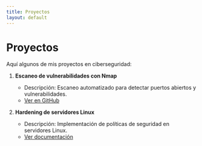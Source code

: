 ```yaml
---
title: Proyectos
layout: default
---
```


# Proyectos

Aquí algunos de mis proyectos en ciberseguridad:

1. **Escaneo de vulnerabilidades con Nmap**
   - Descripción: Escaneo automatizado para detectar puertos abiertos y vulnerabilidades.
   - [Ver en GitHub](https://github.com/tu-usuario/nmap-project)

2. **Hardening de servidores Linux**
   - Descripción: Implementación de políticas de seguridad en servidores Linux.
   - [Ver documentación](hardening-linux.md)
